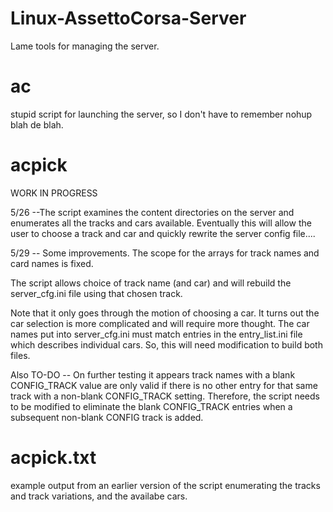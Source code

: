 # Linux-AssettoCorsa-Server
Lame tools for managing the server.

# ac
stupid script for launching the server, so I don't have to remember nohup blah de blah.

# acpick 
WORK IN PROGRESS

5/26 --The script examines the content directories on the server and enumerates all the tracks and cars available.   Eventually this will allow the user to choose a track and car and quickly rewrite the server config file....

5/29 -- Some improvements.  The scope for the arrays for track names and card names is fixed.

The script allows choice of track name (and car) and will rebuild the server_cfg.ini file using that chosen track.

Note that it only goes through the motion of choosing a car.  It turns out the car selection is more complicated and will require more thought.  The car names put into server_cfg.ini must match entries in the entry_list.ini file which describes individual cars.  So, this will need modification to build both files.

Also TO-DO -- On further testing it appears track names with a blank CONFIG_TRACK value are only valid if there is no other entry for that same track with a non-blank CONFIG_TRACK setting.  Therefore, the script needs to be modified to eliminate the blank CONFIG_TRACK entries when a subsequent non-blank CONFIG track is added.

# acpick.txt
example output from an earlier version of the script enumerating the tracks and track variations, and the availabe cars.
